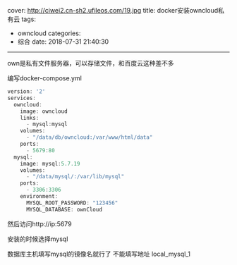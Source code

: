 cover: http://ciwei2.cn-sh2.ufileos.com/19.jpg
title: docker安装owncloud私有云
tags:
  - owncloud
categories:
  - 综合
date: 2018-07-31 21:40:30
---
own是私有文件服务器，可以存储文件，和百度云这种差不多
<!--more-->

编写docker-compose.yml

```java
version: '2'
services:
  owncloud:
    image: owncloud
    links:
      - mysql:mysql
    volumes:
      - "/data/db/owncloud:/var/www/html/data"
    ports:
      - 5679:80
  mysql:
    image: mysql:5.7.19
    volumes:
      - "/data/mysql/:/var/lib/mysql"
    ports:
      - 3306:3306
    environment:
      MYSQL_ROOT_PASSWORD: "123456"
      MYSQL_DATABASE: ownCloud
```

然后访问http://ip:5679

安装的时候选择mysql

数据库主机填写mysql的镜像名就行了 不能填写地址 local_mysql_1